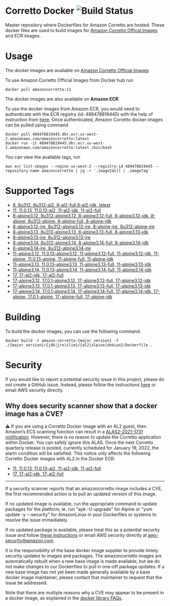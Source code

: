 # Corretto Docker ![Build Status](https://github.com/corretto/corretto-docker/workflows/Verify%20Docker%20Images/badge.svg)

Master repository where Dockerfiles for Amazon Corretto are hosted. These docker files are used to build images for [Amazon Corretto Offical Images](https://hub.docker.com/_/amazoncorretto) and ECR images.

# Usage

The docker images are available on [Amazon Corretto Official Images](https://hub.docker.com/_/amazoncorretto)

To use Amazon Corretto Official Images from Docker hub run
```
docker pull amazoncorretto:11
```

The docker images are also available on **Amazon ECR**.

To use the docker images from Amazon ECR, you would need to authenticate with the ECR registry (id: 489478819445) with the
help of instruction from [here](https://aws.amazon.com/blogs/compute/authenticating-amazon-ecr-repositories-for-docker-cli-with-credential-helper/).
Once authenticated, Amazon Corretto docker images can be pulled using command

```
docker pull 489478819445.dkr.ecr.us-west-2.amazonaws.com/amazoncorretto:latest
docker run -it 489478819445.dkr.ecr.us-west-2.amazonaws.com/amazoncorretto:latest /bin/bash
```

You can view the available tags, run
```
aws ecr list-images --region us-west-2 --registry-id 489478819445 --repository-name amazoncorretto | jq -r '.imageIds[] | .imageTag'
```


# Supported Tags
* [8, 8u312, 8u312-al2, 8-al2-full,8-al2-jdk, latest](https://hub.docker.com/_/amazoncorretto)
* [11, 11.0.13, 11.0.13-al2, 11-al2-jdk, 11-al2-full](https://hub.docker.com/_/amazoncorretto)
* [8-alpine3.12, 8u312-alpine3.12, 8-alpine3.12-full, 8-alpine3.12-jdk, 8-alpine, 8u312-alpine, 8-alpine-full, 8-alpine-jdk](https://hub.docker.com/_/amazoncorretto)
* [8-alpine3.12-jre, 8u312-alpine3.12-jre, 8-alpine-jre, 8u312-alpine-jre](https://hub.docker.com/_/amazoncorretto)
* [8-alpine3.13, 8u312-alpine3.13, 8-alpine3.13-full, 8-alpine3.13-jdk](https://hub.docker.com/_/amazoncorretto)
* [8-alpine3.13-jre, 8u312-alpine3.13-jre](https://hub.docker.com/_/amazoncorretto)
* [8-alpine3.14, 8u312-alpine3.14, 8-alpine3.14-full, 8-alpine3.14-jdk](https://hub.docker.com/_/amazoncorretto)
* [8-alpine3.14-jre, 8u312-alpine3.14-jre](https://hub.docker.com/_/amazoncorretto)
* [11-alpine3.12, 11.0.13-alpine3.12, 11-alpine3.12-full, 11-alpine3.12-jdk, 11-alpine, 11.0.13-alpine, 11-alpine-full, 11-alpine-jdk](https://hub.docker.com/_/amazoncorretto)
* [11-alpine3.13, 11.0.13-alpine3.13, 11-alpine3.13-full, 11-alpine3.13-jdk](https://hub.docker.com/_/amazoncorretto)
* [11-alpine3.14, 11.0.13-alpine3.14, 11-alpine3.14-full, 11-alpine3.14-jdk](https://hub.docker.com/_/amazoncorretto)
* [17, 17-al2-jdk, 17-al2-full](https://hub.docker.com/_/amazoncorretto)
* [17-alpine3.12, 17.0.1-alpine3.12, 17-alpine3.12-full, 17-alpine3.12-jdk](https://hub.docker.com/_/amazoncorretto)
* [17-alpine3.13, 17.0.1-alpine3.13, 17-alpine3.13-full, 17-alpine3.13-jdk](https://hub.docker.com/_/amazoncorretto)
* [17-alpine3.14, 17.0.1-alpine3.14, 17-alpine3.14-full, 17-alpine3.14-jdk, 17-alpine, 17.0.1-alpine, 17-alpine-full, 17-alpine-jdk](https://hub.docker.com/_/amazoncorretto)

# Building
To build the docker images, you can use the following command.

```
docker build -t amazon-corretto-{major_version} -f ./{major_version}/{jdk|jre|slim}/{al2|alpine|debian}/Dockerfile .
```

# Security
If you would like to report a potential security issue in this project, please do not create a GitHub issue. Instead,
please follow the instructions [here](https://aws.amazon.com/security/vulnerability-reporting/ ) or email
AWS security directly.

## Why does security scanner show that a docker image has a CVE?

:warning: If you are using a Corretto Docker image with an AL2 guest, then Amazon’s ECS scanning function can result in a [ALAS2-2021-1731 notification](https://alas.aws.amazon.com/AL2/ALAS-2021-1731.html). However, there is no reason to update the Corretto application within Docker. You can safely ignore this ALAS. Once the next Corretto quarterly release is posted, currently scheduled for January 19, 2022, the alarm condition will be satisfied.
This notice only affects the following Corretto Docker images with AL2 in the Docker ECR:
  
* [11, 11.0.13, 11.0.13-al2, 11-al2-jdk, 11-al2-full](https://hub.docker.com/_/amazoncorretto)
* [17, 17-al2-jdk, 17-al2-full](https://hub.docker.com/_/amazoncorretto)

---

If a security scanner reports that an amazoncorretto image includes a CVE, the first recommended action is to pull an updated version of this image.

If no updated image is available, run the appropriate command to update packages for the platform, ie. run "apk -U upgrade" for Alpine or "yum update -y --security" for AmazonLinux in your Dockerfiles or systems to resolve the issue immediately.

If no updated package is available, please treat this as a potential security issue and follow [these instructions](https://aws.amazon.com/security/vulnerability-reporting/) or email AWS security directly at [aws-security@amazon.com](mailto:aws-security@amazon.com).

It is the responsibility of the base docker image supplier to provide timely security updates to images and packages. The amazoncorretto images are automatically rebuilt when a new base image is made available, but we do not make changes to our Dockerfiles to pull in one-off package updates.  If a new base image has not yet been made generally available by a base docker image maintainer, please contact that maintainer to request that the issue be addressed.

Note that there are multiple reasons why a CVE may appear to be present in a docker image, as explained in the [docker library FAQs](https://github.com/docker-library/faq/tree/73f10b0daf2fb8e7b38efaccc0e90b3510919d51#why-does-my-security-scanner-show-that-an-image-has-cves).
